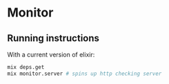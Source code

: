 # Monitor

## Running instructions

With a current version of elixir:

```sh
mix deps.get
mix monitor.server # spins up http checking server
```
